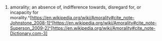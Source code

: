 1. amorality; an absence of, indifference towards, disregard for, or incapacity for morality.^[https://en.wikipedia.org/wiki/Amorality#cite_note-Johnstone_2008-1]^[https://en.wikipedia.org/wiki/Amorality#cite_note-Superson_2009-2]^[https://en.wikipedia.org/wiki/Amorality#cite_note-Dictionary.com-3]